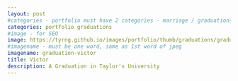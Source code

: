 ```yaml
---
layout: post
#categories - portfolio must have 2 categories - marriage / graduations / events
categories: portfolio graduations
#image - for SEO
image: https://tyrng.github.io/images/portfolio/thumb/graduations/graduation-victor.jpg
#imagename - must be one word, same as 1st word of jpeg
imagename: graduation-victor
title: Victor
description: A Graduation in Taylor's University
---
```

